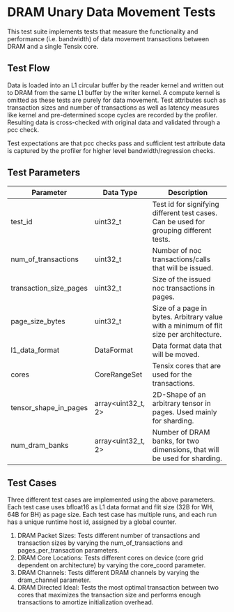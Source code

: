 # DRAM Unary Data Movement Tests

This test suite implements tests that measure the functionality and performance (i.e. bandwidth) of data movement transactions between DRAM and a single Tensix core.

## Test Flow
Data is loaded into an L1 circular buffer by the reader kernel and written out to DRAM from the same L1 buffer by the writer kernel. A compute kernel is omitted as these tests are purely for data movement.
Test attributes such as transaction sizes and number of transactions as well as latency measures like kernel and pre-determined scope cycles are recorded by the profiler.
Resulting data is cross-checked with original data and validated through a pcc check.

Test expectations are that pcc checks pass and sufficient test attribute data is captured by the profiler for higher level bandwidth/regression checks.

## Test Parameters
| Parameter                 | Data Type             | Description |
| ------------------------- | --------------------- | ----------- |
| test_id                   | uint32_t              | Test id for signifying different test cases. Can be used for grouping different tests. |
| num_of_transactions       | uint32_t              | Number of noc transactions/calls that will be issued. |
| transaction_size_pages    | uint32_t              | Size of the issued noc transactions in pages. |
| page_size_bytes           | uint32_t              | Size of a page in bytes. Arbitrary value with a minimum of flit size per architecture. |
| l1_data_format            | DataFormat            | Data format data that will be moved. |
| cores                     | CoreRangeSet          | Tensix cores that are used for the transactions. |
| tensor_shape_in_pages     | array<uint32_t, 2>    | 2D-Shape of an arbitrary tensor in pages. Used mainly for sharding. |
| num_dram_banks            | array<uint32_t, 2>    | Number of DRAM banks, for two dimensions, that will be used for sharding. |

## Test Cases
Three different test cases are implemented using the above parameters.
Each test case uses bfloat16 as L1 data format and flit size (32B for WH, 64B for BH) as page size.
Each test case has multiple runs, and each run has a unique runtime host id, assigned by a global counter.

1. DRAM Packet Sizes: Tests different number of transactions and transaction sizes by varying the num_of_transactions and pages_per_transaction parameters.
2. DRAM Core Locations: Tests different cores on device (core grid dependent on architecture) by varying the core_coord parameter.
3. DRAM Channels: Tests different DRAM channels by varying the dram_channel parameter.
4. DRAM Directed Ideal: Tests the most optimal transaction between two cores that maximizes the transaction size and performs enough transactions to amortize initialization overhead.
